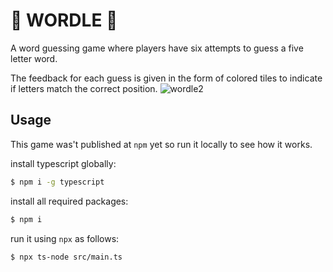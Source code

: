 # :rainbow: WORDLE :rainbow:

A word guessing game where players have six attempts to guess a five letter word.

The feedback for each guess is given in the form of colored tiles to indicate if letters match the correct position.
![wordle2](https://user-images.githubusercontent.com/33763843/163688245-cb3b6a68-cf61-419a-8b81-60fa5ce3b91c.gif)


## Usage

This game was't published at `npm` yet so run it locally to see how it works.

install typescript globally:

```bash
$ npm i -g typescript
```

install all required packages:

```bash
$ npm i
```

run it using `npx` as follows:

```bash
$ npx ts-node src/main.ts
```
